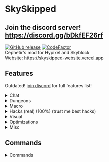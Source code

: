 # SkySkipped
## Join the discord server! https://discord.gg/bDkfEF26rf
[![GitHub release](https://img.shields.io/github/downloads/Cephetir/SkySkipped/total)](https://github.com/Cephetir/SkySkipped/releases)
[![CodeFactor](https://www.codefactor.io/repository/github/cephetir/skyskipped/badge)](https://www.codefactor.io/repository/github/cephetir/skyskipped)\
Cephetir's mod for Hypixel and Skyblock \
Website: https://skyskipped-website.vercel.app


## Features
Outdated! [join discord](https://discord.gg/bDkfEF26rf) for full features list!
<details>
    <summary>Chat</summary>

### Chat
- Party Chat Swapper
    - Automatically swaps between party chat and global chat on leave/join party
- Name Ping
    - Plays sound when someone says your name in chat
- Anti gg and wc
  - Replies to "gg" and "wc"
- Chat Search
  - Searches text in whole chat
- Ban Detector
  - Says who got banned when message appears in chat
</details>

<details>
    <summary>Dungeons</summary>

### Dungeons
- Auto Ghost Block
    - Automatically make ghost block on stairs, upside down stairs, skulls, etc.
- Auto Dungeon Leave/Auto Fragbot Invite
    - Leaves dungeon on its end
- Chest Closer
    - Auto close chests in dungeons and crystal hollows
- Mimic Killed Message On Mimic Death
    - Send mimic death text on it's death
- Watcher done ping
    - Ping when Watcher cleared
- ESPs
    - Shows esp for players, starred mobs and bats
    - Tracers option
    - Supports custom esp for custom mobs
- Admin Room Detection
  - Scans dungeon for admin room
- M3 Boss Timer
  - Says when you need to use Fire Freeze
- Radius
  - Shows radius of hyperion and gyro
- Terminator Clicker
  - Spams right click when using terminator
</details>

<details>
    <summary>Macro</summary>

### Macro
- Nether Wart Macro
  - Advanced netherwart macro with many failsafes, webhook and notifications support, ban wave checker, different farm types and more!
- Sugar Cane Macro
  - Advanced sugar cane macro with many failsafes, webhook and notifications support, ban wave checker, different farm types and more!
- GUI recorder
  - Records gui clicks to replay later
- A lot of macro failsafes
- Remote Macro Controlling
  - Control macro from anywhere with discord bot
- Farming HUD
  - Render hud with some useful information
</details>

<details>
    <summary>Hacks (real) (100%) (trust me best hacks)</summary>

### Hacks (real) (100%) (trust me best hacks)
- Block Ability
    - Blocks any item's ability
- Item Swapper With Custom Keybinds
  - Swaps items in invenory on key press (usefull for armor)
- Hotbar swapper
  - Auto swaps your hotbar
- Fast Break
  - Break additional blocks behind
- Auto Salvage
  - Salvages dungeon trash and lava fishing gear
- Remove Carpet Hitboxes
  - Makes carpets easy to come through to not accidentally flag anticheat
- Bigger Cocoa Hitboxes
  - Makes cocoa beans hitboxes bigger
- Bigger mushrooms Hitboxes
  - Makes mushrooms hitboxes bigger
- Keep Focus
  - Disables pause menu when alt tabbing
- Fastest Jerry Box Opener
  - Opens jerry boxes for you
</details>

<details>
    <summary>Visual</summary>

### Visual
- Hide Pet's Candies
    - Hides pet's candies counter in tooltip
- Pets Overlay
    - Good-looking overlay for pets menu
    - Aura option (auto gift collect)
- Highlight Presents in Jerry Workshop
    - Highlight presents in Jerry Workshop
- Perspective Toggle
    - Activates 3rd perspective on key
- Show Unlocked Gemstone Slots On Auction
  - Make items with locked gemstone slots darker in ah
- Custom Scoreboard
    - Draw custom cool scoreboard instead of vanilla
- Trail
  - Render trail behind player when moving
- Garden Grass ESP
- Show damage always on top
  - Shows all damage text on top (good for tests)
- AOTV Display
  - Shows the block you gonna tp on with aote/aotv
</details>

<details>
    <summary>Optimizations</summary>

### Optimizations
- Hide Falling Blocks
- Hide Damage in Boss
- Hide Wither Cloak
- Optimize NEU Equipment overlay
</details>

<details>
    <summary>Misc</summary>

### Misc
- Auto Stop Fly
  - Stop flying on private island when spawned with soup
- Cookie Clicker
  - Obviously auto cookie clicker
- Zero Ping Gui
- Contanier Search
- Anti Escrow on Auction And Bin
- Fps spoofer
</details>

## Commands
<details>
    <summary>Commands</summary>

- /sm or /sm gui - Open config gui
- /sm keybind or /sm kb - Item swapper keybinds
- /sm pet [pet index] - Auto select pet very fast
- /sm trail [particle name] - Set particle for Trail feature
- /sm hud - Open hud editor GUI
- /sm hotbars or /sm hb [save|select|remove|list] [preset name] - Save, select or remove hotbar preset
- /sm packetThrottle - Show packet thottles amount
- /sm guirecord - Record GUI clicks to replay
- /sm reload - Reload cosmetics and custom names
- /sm github - Open official github page
- /sm help - Show full commands list
</details>

